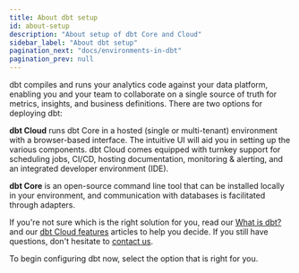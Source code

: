 ```yaml
---
title: About dbt setup
id: about-setup
description: "About setup of dbt Core and Cloud"
sidebar_label: "About dbt setup"
pagination_next: "docs/environments-in-dbt"
pagination_prev: null
---
```


dbt compiles and runs your analytics code against your data platform, enabling you and your team to collaborate on a single source of truth for metrics, insights, and business definitions. There are two options for deploying dbt:

**dbt Cloud** runs dbt Core in a hosted (single or multi-tenant) environment with a browser-based interface. The intuitive UI will aid you in setting up the various components. dbt Cloud comes equipped with turnkey support for scheduling jobs, CI/CD, hosting documentation, monitoring & alerting, and an integrated developer environment (IDE).

**dbt Core** is an open-source command line tool that can be installed locally in your environment, and communication with databases is facilitated through adapters.

If you're not sure which is the right solution for you, read our [What is dbt?](/docs/introduction) and our [dbt Cloud features](/docs/cloud/about-cloud/about-dbt-cloud) articles to help you decide. If you still have questions, don't hesitate to [contact us](https://www.getdbt.com/contact/).

To begin configuring dbt now, select the option that is right for you.

<div className="grid--2-col">

<Card
    title="dbt Cloud setup"
    body="Learn how to connect to a data platform, integrate with secure authentication methods, configure a sync with a git repo, and how to use the IDE."
    link="/docs/cloud/about-cloud-setup"
    icon="dbt-bit"/>

<Card
    title="dbt Core installation"
    body="Learn how to connect install dbt Core using Pip, Homebrew, Docker, or the open source repo."
    link="/docs/core/installation"
    icon="dbt-bit"/>

</div>
